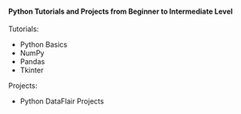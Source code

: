 #### Python Tutorials and Projects from Beginner to Intermediate Level

Tutorials:
- Python Basics
- NumPy
- Pandas
- Tkinter

Projects:
- Python DataFlair Projects
